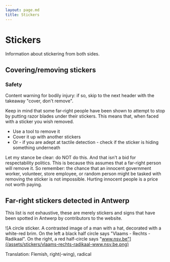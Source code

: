 ```yaml
---
layout: page.md
title: Stickers
---
```


<style>
    img {
        width: 500px;
        max-width: 100%;
    }
</style>

# Stickers 
Information about stickering from both sides.

## Covering/removing stickers
### Safety
Content warning for bodily injury: if so, skip to the next header with the takeaway "cover, don't remove".

Keep in mind that some far-right people have been shown to attempt to stop by putting razor blades under their stickers.
This means that, when faced with a sticker you wish removed.

- Use a tool to remove it 
- Cover it up with another stickers
- Or - if you are adept at tactile detection - check if the sticker is hiding something underneath 
        

Let my stance be clear: do NOT do this. And that isn't a bid for respectability politics.
This is because this assumes that a far-right person will remove it.
So remember: the chance that an innocent government worker, volunteer, store employee,
or random person might be tasked with removing the sticker is not impossible.
Hurting innocent people is a price not worth paying.




## Far-right stickers detected in Antwerp

This list is not exhaustive, 
these are merely stickers and signs that have been spotted in Antwerp by contributors to the website.
        
![A circle sticker. A contrasted image of a man with a hat, decorated with a white-red brim. On the left a black half circle says "Vlaams - Rechts - Radikaal". On the right, a red half-circle says "www.nsv.be"](/assets/stickers/vlaams-rechts-radikaal-www.nsv.be.png)

Translation: Flemish, right(-wing), radical
